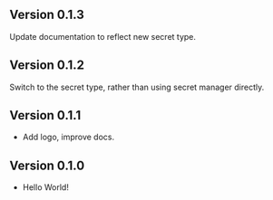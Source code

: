 ## Version 0.1.3
Update documentation to reflect new secret type.
## Version 0.1.2
Switch to the secret type, rather than using secret manager directly.
## Version 0.1.1
- Add logo, improve docs.
## Version 0.1.0
- Hello World!